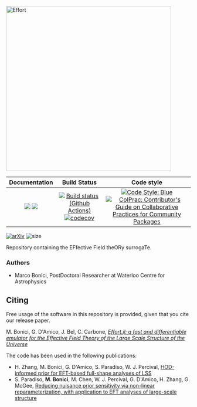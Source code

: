 <img src="https://github.com/user-attachments/assets/445a3ccf-b29f-4d36-83b7-8285da0002c8" alt="Effort" width="450" />

| **Documentation** | **Build Status** | **Code style** |
|:--------:|:----------------:|:----------------:|
| [![](https://img.shields.io/badge/docs-dev-blue.svg)](https://cosmologicalemulators.github.io/Effort.jl/dev) [![](https://img.shields.io/badge/docs-stable-blue.svg)](https://cosmologicalemulators.github.io/Effort.jl/stable) | [![Build status (Github Actions)](https://github.com/CosmologicalEmulators/Effort.jl/workflows/CI/badge.svg)](https://github.com/CosmologicalEmulators/Effort.jl/actions) [![codecov](https://codecov.io/gh/CosmologicalEmulators/Effort.jl/branch/develop/graph/badge.svg?token=3OZSSHWTQG)](https://codecov.io/gh/CosmologicalEmulators/Effort.jl) | [![Code Style: Blue](https://img.shields.io/badge/code%20style-blue-4495d1.svg)](https://github.com/invenia/BlueStyle) [![ColPrac: Contributor's Guide on Collaborative Practices for Community Packages](https://img.shields.io/badge/ColPrac-Contributor's%20Guide-blueviolet)](https://github.com/SciML/ColPrac) |

[![arXiv](https://img.shields.io/badge/arXiv-2501.04639-b31b1b.svg)](https://arxiv.org/abs/2501.04639)
![size](https://img.shields.io/github/repo-size/CosmologicalEmulators/Effort.jl)

Repository containing the EFfective Field theORy surrogaTe.

### Authors

- Marco Bonici, PostDoctoral Researcher at Waterloo Centre for Astrophysics


## Citing

Free usage of the software in this repository is provided, given that you cite our release paper.

M. Bonici, G. D'Amico, J. Bel, C. Carbone, [_Effort.jl: a fast and differentiable emulator for the Effective Field Theory of the Large Scale Structure of the Universe_](https://arxiv.org/abs/2501.04639)

The code has been used in the following publications:

- H. Zhang, M. Bonici, G. D'Amico, S. Paradiso, W. J. Percival, [HOD-informed prior for EFT-based full-shape analyses of LSS](https://arxiv.org/abs/2409.12937)
- S. Paradiso, **M. Bonici**, M. Chen, W. J. Percival, G. D'Amico, H. Zhang, G. McGee, [Reducing nuisance prior sensitivity via non-linear reparameterization, with application to EFT analyses of large-scale structure](https://arxiv.org/abs/2412.03503)
